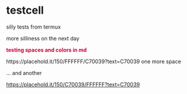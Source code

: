 # testcell
silly tests from termux  
<html>
<body>
more silliness on the next day<br>
<p><span style="color: #C70039"><b>testing spaces and colors in md</b></span></p>
https://placehold.it/150/FFFFFF/C70039?text=C70039
</body>
</html>
one more space

... and another

https://placehold.it/150/C70039/FFFFFF?text=C70039
